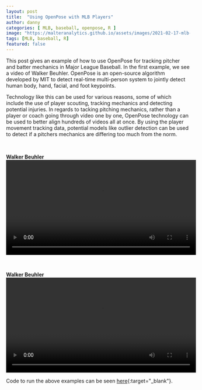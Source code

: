 ```yaml
---
layout: post
title:  "Using OpenPose with MLB Players"
author: danny
categories: [ MLB, baseball, openpose, R ]
image: "https://malteranalytics.github.io/assets/images/2021-02-17-mlb-openpose/trout.png"
tags: [MLB, baseball, R]
featured: false
---
```

  
This post gives an example of how to use OpenPose for tracking pitcher and batter mechanics in Major League Baseball. In the first example, we see a video of Walker Beuhler. OpenPose is an open-source algorithm developed by MIT to detect real-time multi-person system to jointly detect human body, hand, facial, and foot keypoints.  

Technology like this can be used for various reasons, some of which include the use of player scouting, tracking mechanics and detecting potential injuries. In regards to tacking pitching mechanics, rather than a player or coach going through video one by one, OpenPose technology can be used to better align hundreds of videos all at once. By using the player movement tracking data, potential models like outlier detection can be used to detect if a pitchers mechanics are differing too much from the norm.


<br>

<b>Walker Beuhler</b>
<video width="520" controls>
<source src="/assets/images/2021-02-17-mlb-openpose/walker_beuhler.mp4">
</video>

<br>

<b>Walker Beuhler</b>
<video width="520" controls>
<source src="/assets/images/2021-02-17-mlb-openpose/trout.mp4">
</video>


Code to run the above examples can be seen [here](https://github.com/malteranalytics/malteranalytics.github.io/blob/master/research/OpenPose.ipynb){:target="_blank"}.

